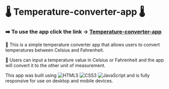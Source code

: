 # 🌡️ Temperature-converter-app 🌡️

### ➡️ To use the app click the link -> [ Temperature-converter-app](https://milgit-007.github.io/Temperature-converter-app/)

🔴 This is a simple temperature converter app that allows users to convert temperatures between Celsius and Fahrenheit.

🔴 Users can input a temperature value in Celsius or Fahrenheit and the app will convert it to the other unit of measurement.

This app was built using ![HTML5](https://img.shields.io/badge/html5-%23E34F26.svg?style=for-the-badge&logo=html5&logoColor=white) ![CSS3](https://img.shields.io/badge/css3-%231572B6.svg?style=for-the-badge&logo=css3&logoColor=white) ![JavaScript](https://img.shields.io/badge/javascript-%23323330.svg?style=for-the-badge&logo=javascript&logoColor=%23F7DF1E) and is fully responsive for use on desktop and mobile devices.

